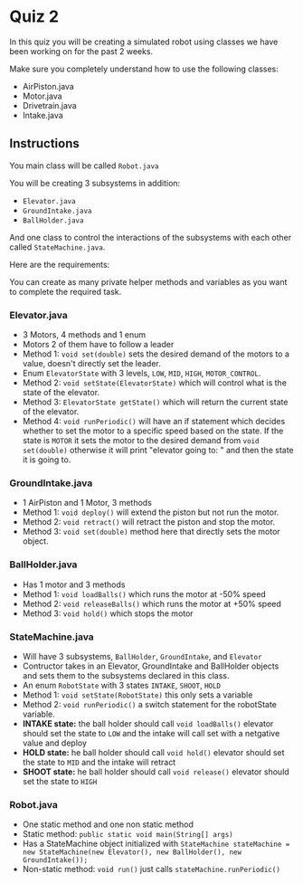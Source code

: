 # Quiz 2

In this quiz you will be creating a simulated robot using classes we have been working on for the past 2 weeks.

Make sure you completely understand how to use the following classes:

- AirPiston.java
- Motor.java
- Drivetrain.java
- Intake.java

## Instructions
You main class will be called ``Robot.java``

You will be creating 3 subsystems in addition:

- `Elevator.java`
- `GroundIntake.java`
- `BallHolder.java`

And one class to control the interactions of the subsystems with each other called `StateMachine.java`.

Here are the requirements:

You can create as many private helper methods and variables as you want to complete the required task.

### Elevator.java
- 3 Motors, 4 methods and 1 enum
- Motors 2 of them have to follow a leader
- Method 1: `void set(double)` sets the desired demand of the motors to a value, doesn't directly set the leader.
- Enum `ElevatorState` with 3 levels, `LOW`, `MID`, `HIGH`, `MOTOR_CONTROL`.
- Method 2: `void setState(ElevatorState)` which will control what is the state of  the elevator.
- Method 3: `ElevatorState getState()` which will return the current state of the elevator.
- Method 4: `void runPeriodic()` will have an if statement which decides whether to set the motor to a specific speed based on the state. If the state is `MOTOR` it sets the motor to the desired demand from `void set(double)` otherwise it will print "elevator going to: " and then the state it is going to.

### GroundIntake.java
- 1 AirPiston and 1 Motor, 3 methods
- Method 1: `void deploy()` will extend the piston but not run the motor. 
- Method 2: `void retract()` will retract the piston and stop the motor.
- Method 3: `void set(double)` method here that directly sets the motor object.

### BallHolder.java
- Has 1 motor and 3 methods
- Method 1: `void loadBalls()` which runs the motor at -50% speed
- Method 2: `void releaseBalls()` which runs the motor at +50% speed
- Method 3: `void hold()` which stops the motor

### StateMachine.java
- Will have 3 subsystems, `BallHolder`, `GroundIntake`, and `Elevator`
- Contructor takes in an Elevator, GroundIntake and BallHolder objects and sets them to the subsystems declared in this class.
- An enum `RobotState` with 3 states `INTAKE`, `SHOOT`, `HOLD`
- Method 1: `void setState(RobotState)` this only sets a variable
- Method 2: `void runPeriodic()` a switch statement for the robotState variable.
- **INTAKE state:** the ball holder should call `void loadBalls()` elevator should set the state to `LOW` and the intake will call set with a netgative value and deploy
- **HOLD state:** he ball holder should call `void hold()` elevator should set the state to `MID` and the intake will retract
- **SHOOT state:** he ball holder should call `void release()` elevator should set the state to `HIGH`

### Robot.java
- One static method and one non static method
- Static method: `public static void main(String[] args)`
- Has a StateMachine object initialized with `StateMachine stateMachine = new StateMachine(new Elevator(), new BallHolder(), new GroundIntake());`
- Non-static method: `void run()` just calls `stateMachine.runPeriodic()`